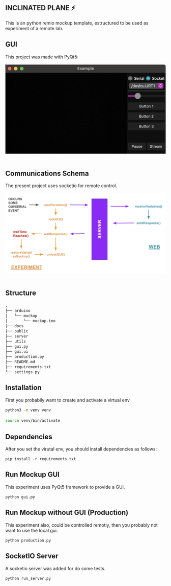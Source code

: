 ## INCLINATED PLANE ⚡️
This is an python remio mockup template, estructured to be used as experiment of a remote lab.

## GUI
This project was made with PyQt5:
<img src="./docs/gui.png" style="margin: 1rem 0;">

## Communications Schema
The present project uses socketio for remote control.
<img src="./docs/communications.png" style="margin: 1rem 0;">

## Structure
```
.
├── arduino
│   └── mockup
│       └── mockup.ino
├── docs
├── public
├── server
├── utils
├── gui.py
├── gui.ui
├── production.py
├── README.md
├── requirements.txt
└── settings.py
```

## Installation
First you probabily want to create and activate a virtual env
```bash
python3 -m venv venv

source venv/bin/activate
```

## Dependencies
After you set the virutal env, you should install dependencies as follows:
```
pip install -r requirements.txt
```

## Run Mockup GUI
This experiment uses PyQt5 framework to provide a GUI.
```
python gui.py
```

## Run Mockup without GUI (Production)
This experiment also, could be controlled remotly, then you probably not want to use the local gui.

```
python production.py
```
## SocketIO Server
A socketio server was added for do some tests.
```
python run_server.py
```
